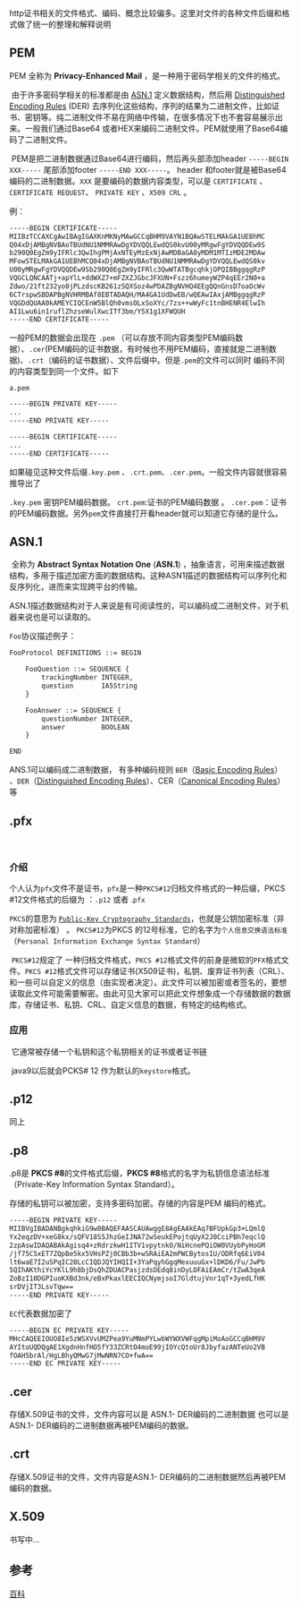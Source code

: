 http证书相关的文件格式、编码、概念比较偏多。这里对文件的各种文件后缀和格式做了统一的整理和解释说明

## PEM

PEM 全称为 **Privacy-Enhanced Mail** ，是一种用于密码学相关的文件的格式。

​		由于许多密码学相关的标准都是由 [ASN.1](https://en.wikipedia.org/wiki/Abstract_Syntax_Notation_One) 定义数据结构，然后用 [Distinguished Encoding Rules](https://en.wikipedia.org/wiki/X.690#DER_encoding) (DER) 去序列化这些结构，序列的结果为二进制文件，比如证书、密钥等。纯二进制文件不易在网络中传输，在很多情况下也不套容易展示出来。一般我们通过Base64 或者HEX来编码二进制文件。PEM就使用了Base64编码了二进制文件。

​		PEM是把二进制数据通过Base64进行编码，然后再头部添加header `-----BEGIN XXX-----` 尾部添加footer `-----END XXX-----`。 header 和footer就是被Base64编码的二进制数据。`XXX`  是要编码的数据内容类型，可以是 `CERTIFICATE` 、`CERTIFICATE REQUEST`、 `PRIVATE KEY`  、`X509 CRL` 。

例：

```tex
-----BEGIN CERTIFICATE-----
MIIBzTCCAXCgAwIBAgIGAXKnMKNyMAwGCCqBHM9VAYN1BQAwSTELMAkGA1UEBhMC
Q04xDjAMBgNVBAoTBUdNU1NMMRAwDgYDVQQLEwdQS0kvU00yMRgwFgYDVQQDEw9S
b290Q0EgZm9yIFRlc3QwIhgPMjAxNTEyMzExNjAwMDBaGA8yMDM1MTIzMDE2MDAw
MFowSTELMAkGA1UEBhMCQ04xDjAMBgNVBAoTBUdNU1NMMRAwDgYDVQQLEwdQS0kv
U00yMRgwFgYDVQQDEw9Sb290Q0EgZm9yIFRlc3QwWTATBgcqhkjOPQIBBggqgRzP
VQGCLQNCAATj+apYlL+ddWXZ7+mFZXZJGbcJFXUN+Fszz6humeyWZP4qEEr2N0+a
Zdwo/21ft232yo0jPLzdscKB261zSQXSoz4wPDAZBgNVHQ4EEgQQnGnsD7oaOcWv
6CTrspwSBDAPBgNVHRMBAf8EBTADAQH/MA4GA1UdDwEB/wQEAwIAxjAMBggqgRzP
VQGDdQUAA0kAMEYCIQCEnW5BlQh0vmsOLxSoXYc/7zs++wWyFc1tnBHENR4ElwIh
AI1Lwu6in1ruflZhzseWulXwcITf3bm/Y5X1g1XFWQUH
-----END CERTIFICATE-----
```



一般PEM的数据会出现在 `.pem`  （可以存放不同内容类型PEM编码数据）、`.cer`(PEM编码的证书数据，有时候也不用PEM编码，直接就是二进制数据)、`.crt`（编码的证书数据）、文件后缀中。但是`.pem`的文件可以同时 编码不同的内容类型到同一个文件。如下

`a.pem`

```tex
-----BEGIN PRIVATE KEY-----
...
-----END PRIVATE KEY-----

-----BEGIN CERTIFICATE-----
...
-----END CERTIFICATE-----
```



如果碰见这种文件后缀`.key.pem` 、`.crt.pem`、`.cer.pem`。一般文件内容就很容易推导出了

`.key.pem` 密钥PEM编码数据。 `crt.pem`:证书的PEM编码数据  。 `.cer.pem`：证书的PEM编码数据。另外`pem`文件直接打开看header就可以知道它存储的是什么。



## ASN.1

​		全称为 **Abstract Syntax Notation One** (**ASN.1**) ，抽象语言，可用来描述数据结构，多用于描述加密方面的数据结构。这种ASN1描述的数据结构可以序列化和反序列化，进而来实现跨平台的传输。

​		ASN.1描述数据结构对于人来说是有可阅读性的，可以编码成二进制文件，对于机器来说也是可以读取的。

`Foo`协议描述例子：

```tex
FooProtocol DEFINITIONS ::= BEGIN

    FooQuestion ::= SEQUENCE {
        trackingNumber INTEGER,
        question       IA5String
    }

    FooAnswer ::= SEQUENCE {
        questionNumber INTEGER,
        answer         BOOLEAN
    }

END
```



ANS.1可以编码成二进制数据， 有多种编码规则 `BER`（[Basic Encoding Rules](https://en.wikipedia.org/wiki/Basic_Encoding_Rules)） 、`DER`（[Distinguished Encoding Rules](https://en.wikipedia.org/wiki/Distinguished_Encoding_Rules)）、CER（[Canonical Encoding Rules](https://en.wikipedia.org/wiki/Canonical_Encoding_Rules)）等



## .pfx

​		

### 介绍

​		个人认为`pfx`文件不是证书，`pfx`是一种`PKCS#12`归档文件格式的一种后缀，PKCS #12文件格式的后缀为 ：`.p12` 或者 .`pfx`

`PKCS`的意思为 [`Public-Key Cryptography Standards`](https://en.wikipedia.org/wiki/PKCS)，也就是公钥加密标准（非对称加密标准） 。 `PKCS#12`为PKCS 的12号标准，它的名字为`个人信息交换语法标准`（`Personal Information Exchange Syntax Standard`）

​	`PKCS#12`规定了 一种归档文件格式，`PKCS #12`格式文件的前身是微软的`PFX`格式文件。`PKCS #12`格式文件可以存储证书(X509证书)，私钥、废弃证书列表（CRL）、和一些可以自定义的信息（由实现者决定）。此文件可以被加密或者签名的，要想读取此文件可能需要解密。由此可见大家可以把此文件想象成一个存储数据的数据库，存储证书、私钥、CRL、自定义信息的数据，有特定的结构格式。

### 应用

​	它通常被存储一个私钥和这个私钥相关的证书或者证书链

​    java9以后就会PCKS# 12 作为默认的`keystore`格式。



## .p12

同上



## .p8

  .p8是 **PKCS #8**的文件格式后缀，**PKCS #8**格式的名字为私钥信息语法标准（Private-Key Information Syntax Standard）。

存储的私钥可以被加密，支持多密码加密。存储的内容是PEM 编码的格式。



```tex
-----BEGIN PRIVATE KEY-----
MIIBVgIBADANBgkqhkiG9w0BAQEFAASCAUAwggE8AgEAAkEAq7BFUpkGp3+LQmlQ
Yx2eqzDV+xeG8kx/sQFV18S5JhzGeIJNA72wSeukEPojtqUyX2J0CciPBh7eqclQ
2zpAswIDAQABAkAgisq4+zRdrzkwH1ITV1vpytnkO/NiHcnePQiOW0VUybPyHoGM
/jf75C5xET7ZQpBe5kx5VHsPZj0CBb3b+wSRAiEA2mPWCBytosIU/ODRfq6EiV04
lt6waE7I2uSPqIC20LcCIQDJQYIHQII+3YaPqyhGgqMexuuuGx+lDKD6/Fu/JwPb
5QIhAKthiYcYKlL9h8bjDsQhZDUACPasjzdsDEdq8inDyLOFAiEAmCr/tZwA3qeA
ZoBzI10DGPIuoKXBd3nk/eBxPkaxlEECIQCNymjsoI7GldtujVnr1qT+3yedLfHK
srDVjIT3LsvTqw==
-----END PRIVATE KEY-----
```



`EC`代表数据加密了

```tex
-----BEGIN EC PRIVATE KEY-----
MHcCAQEEIOUO8Ie5zWSXVvUMZPea9YuMNmPYLwbWYWXVWFqgMpiMoAoGCCqBHM9V
AYItoUQDQgAE1XgdnHnfHO5fY33ZCRtO4moE99jIOYcQtoUr8JbyfazANTeUo2VB
fOAH5brAl/HgLBhyQMwG7jMwNRN7CO+fwA==
-----END EC PRIVATE KEY-----
```





## .cer

存储X.509证书的文件，文件内容可以是 ASN.1- DER编码的二进制数据 也可以是ASN.1- DER编码的二进制数据再被PEM编码的数据。



## .crt

存储X.509证书的文件，文件内容是ASN.1- DER编码的二进制数据然后再被PEM编码的数据。



## X.509

 书写中...







## 参考

[百科](https://zh.wikipedia.org/)
